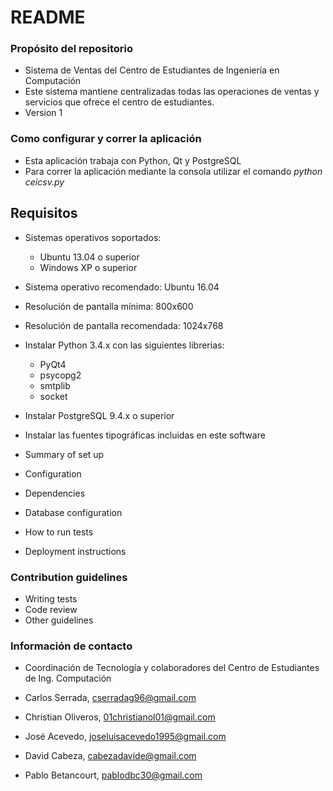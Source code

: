 # README #

### Propósito del repositorio ###

* Sistema de Ventas del Centro de Estudiantes de Ingeniería en Computación
* Este sistema mantiene centralizadas todas las operaciones de ventas y servicios que ofrece el centro de estudiantes.
* Version 1

### Como configurar y correr la aplicación ###

* Esta aplicación trabaja con Python, Qt y PostgreSQL
* Para correr la aplicación mediante la consola utilizar el comando *python ceicsv.py*

## Requisitos ##
* Sistemas operativos soportados: 
	- Ubuntu 13.04 o superior
	- Windows XP o superior
* Sistema operativo recomendado: Ubuntu 16.04	
* Resolución de pantalla mínima: 800x600
* Resolución de pantalla recomendada: 1024x768
* Instalar Python 3.4.x con las siguientes librerias:
	- PyQt4
	- psycopg2
	- smtplib
	- socket
* Instalar PostgreSQL 9.4.x o superior
* Instalar las fuentes tipográficas incluidas en este software

* Summary of set up
* Configuration
* Dependencies
* Database configuration
* How to run tests
* Deployment instructions

### Contribution guidelines ###

* Writing tests
* Code review
* Other guidelines

### Información de contacto ###

* Coordinación de Tecnología y colaboradores del Centro de Estudiantes de Ing. Computación

* Carlos Serrada, cserradag96@gmail.com
* Christian Oliveros, 01christianol01@gmail.com
* José Acevedo, joseluisacevedo1995@gmail.com
* David Cabeza, cabezadavide@gmail.com
* Pablo Betancourt, pablodbc30@gmail.com